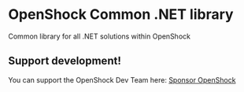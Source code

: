 # OpenShock Common .NET library

Common library for all .NET solutions within OpenShock

## Support development!

You can support the OpenShock Dev Team here: [Sponsor OpenShock](https://github.com/sponsors/OpenShock)
